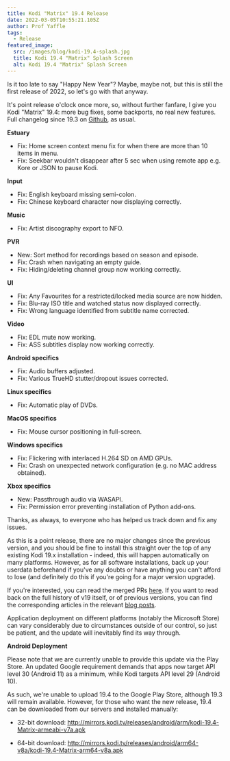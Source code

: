```yaml
---
title: Kodi "Matrix" 19.4 Release
date: 2022-03-05T10:55:21.105Z
author: Prof Yaffle
tags:
  - Release
featured_image:
  src: /images/blog/kodi-19.4-splash.jpg
  title: Kodi 19.4 "Matrix" Splash Screen
  alt: Kodi 19.4 "Matrix" Splash Screen
---
```

Is it too late to say "Happy New Year"? Maybe, maybe not, but this is still the first release of 2022, so let's go with that anyway.

It's point release o'clock once more, so, without further fanfare, I give you Kodi "Matrix" 19.4: more bug fixes, some backports, no real new features. Full changelog since 19.3 on [Github](https://github.com/xbmc/xbmc/compare/19.3-Matrix...19.4-Matrix), as usual.

**Estuary**

* Fix: Home screen context menu fix for when there are more than 10 items in menu.
* Fix: Seekbar wouldn't disappear after 5 sec when using remote app e.g. Kore or JSON to pause Kodi.

**Input**

* Fix: English keyboard missing semi-colon.
* Fix: Chinese keyboard character now displaying correctly.

**Music**

* Fix: Artist discography export to NFO.

**PVR**

* New: Sort method for recordings based on season and episode.
* Fix: Crash when navigating an empty guide.
* Fix: Hiding/deleting channel group now working correctly.

**UI**

* Fix: Any Favourites for a restricted/locked media source are now hidden.
* Fix: Blu-ray ISO title and watched status now displayed correctly.
* Fix: Wrong language identified from subtitle name corrected.

**Video**

* Fix: EDL mute now working.
* Fix: ASS subtitles display now working correctly.

**Android specifics**

* Fix: Audio buffers adjusted.
* Fix: Various TrueHD stutter/dropout issues corrected.

**Linux specifics**

* Fix: Automatic play of DVDs.

**MacOS specifics**

* Fix: Mouse cursor positioning in full-screen.

**Windows specifics**

* Fix: Flickering with interlaced H.264 SD on  AMD GPUs.
* Fix: Crash on unexpected network configuration (e.g. no MAC address obtained).

**Xbox specifics**

* New: Passthrough audio via WASAPI.
* Fix: Permission error preventing installation of Python add-ons.

Thanks, as always, to everyone who has helped us track down and fix any issues.

As this is a point release, there are no major changes since the previous version, and you should be fine to install this straight over the top of any existing Kodi 19.x installation - indeed, this will happen automatically on many platforms. However, as for all software installations, back up your userdata beforehand if you've any doubts or have anything you can't afford to lose (and definitely do this if you're going for a major version upgrade).

If you're interested, you can read the merged PRs [here](https://github.com/xbmc/xbmc/pulls?q=is%3Apr+sort%3Aupdated-desc+milestone%3A%22Matrix+19.4%22+label%3A%22v19+Matrix%22+). If you want to read back on the full history of v19 itself, or of previous versions, you can find the corresponding articles in the relevant [blog posts](https://kodi.tv/blog/tag/release).

Application deployment on different platforms (notably the Microsoft Store) can vary considerably due to circumstances outside of our control, so just be patient, and the update will inevitably find its way through.

**Android Deployment**

Please note that we are currently unable to provide this update via the Play Store. An updated Google requirement demands that apps now target API level 30 (Android 11) as a minimum, while Kodi targets API level 29 (Android 10). 

As such, we're unable to upload 19.4 to the Google Play Store, although 19.3 will remain available. However, for those who want the new release, 19.4 can be downloaded from our servers and installed manually:

- 32-bit download: <http://mirrors.kodi.tv/releases/android/arm/kodi-19.4-Matrix-armeabi-v7a.apk>

- 64-bit download: <http://mirrors.kodi.tv/releases/android/arm64-v8a/kodi-19.4-Matrix-arm64-v8a.apk>